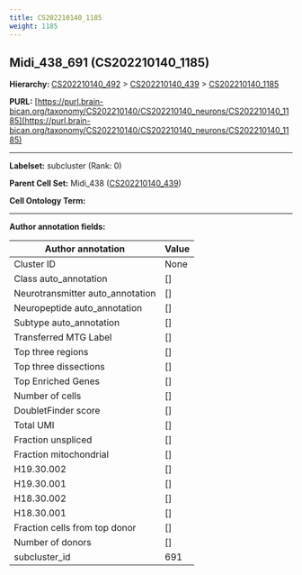 ```yaml
---
title: CS202210140_1185
weight: 1185
---
```

## Midi_438_691 (CS202210140_1185)
<b>Hierarchy: </b>
[CS202210140_492](../CS202210140_492) >
[CS202210140_439](../CS202210140_439) >
[CS202210140_1185](../CS202210140_1185)

**PURL:** [https://purl.brain-bican.org/taxonomy/CS202210140/CS202210140_neurons/CS202210140_1185](https://purl.brain-bican.org/taxonomy/CS202210140/CS202210140_neurons/CS202210140_1185)

---


**Labelset:** subcluster (Rank: 0)

**Parent Cell Set:** Midi_438 ([CS202210140_439](../CS202210140_439))



**Cell Ontology Term:** 

[MARKER GENES.]: #


---

[TRANSFERRED ANNOTATIONS.]: #


[AUTHOR ANNOTATION FIELDS.]: #


**Author annotation fields:**

| Author annotation | Value |
|-------------------|-------|
|Cluster ID|None|
|Class auto_annotation|[]|
|Neurotransmitter auto_annotation|[]|
|Neuropeptide auto_annotation|[]|
|Subtype auto_annotation|[]|
|Transferred MTG Label|[]|
|Top three regions|[]|
|Top three dissections|[]|
|Top Enriched Genes|[]|
|Number of cells|[]|
|DoubletFinder score|[]|
|Total UMI|[]|
|Fraction unspliced|[]|
|Fraction mitochondrial|[]|
|H19.30.002|[]|
|H19.30.001|[]|
|H18.30.002|[]|
|H18.30.001|[]|
|Fraction cells from top donor|[]|
|Number of donors|[]|
|subcluster_id|691|
